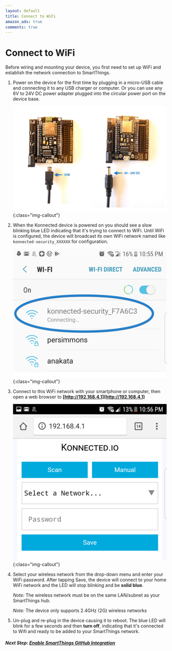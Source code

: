 ```yaml
---
layout: default
title: Connect to WiFi
amazon_ads: true
comments: true
---
```


# Connect to WiFi
Before wiring and mounting your device, you first need to set up WiFi and establish the network connection to 
SmartThings.

1. Power on the device for the first time by plugging in a micro-USB cable and connecting it
 to any USB charger or computer. Or you can use any 6V to 24V DC power adapter plugged into the circular power port on
  the device base.
  
    ![](/assets/images/power-plugs.jpg){:class="img-callout"}

1. When the Konnected device is powered on you should see a slow blinking blue LED indicating that it's trying to 
connect to WiFi. Until WiFi is configured, the device will broadcast its own WiFi network named like 
`konnected-security_XXXXXX` for configuration.

    ![](/assets/images/Screenshot_20170710-225505.png){:class="img-callout"}

1. Connect to this WiFi network with your smartphone or computer, then open a web browser to 
 **[http://192.168.4.1](http://192.168.4.1)**
 
    ![](/assets/images/Screenshot_20170710-225643.png){:class="img-callout"}

1. Select your wireless network from the drop-down menu and enter your WiFi password. After tapping Save, the device
 will connect to your home WiFi network and the LED will stop blinking and be **solid blue**.

    _Note:_ The wireless network must be on the same LAN/subnet as your SmartThings hub.
    
    _Note:_ The device only supports 2.4GHz (2G) wireless networks
 
1. Un-plug and re-plug in the device causing it to reboot. The blue LED will blink for a few seconds and then 
**turn off**, indicating that it's connected to Wifi and ready to be added to your SmartThings network.
 
##### **Next Step:** [Enable SmartThings GitHub Integration](/security-alarm-system/installation/github-integration) 
 